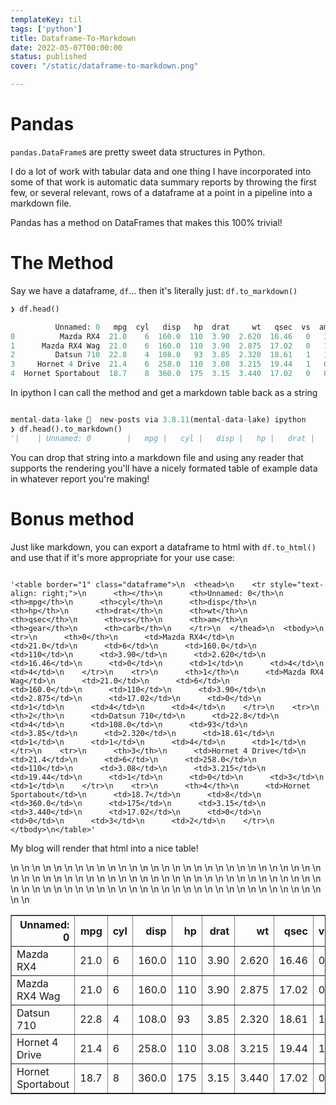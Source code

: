 ```yaml
---
templateKey: til
tags: ['python']
title: Dataframe-To-Markdown
date: 2022-05-07T00:00:00
status: published
cover: "/static/dataframe-to-markdown.png"

---
```


# Pandas

`pandas.DataFrame`s are pretty sweet data structures in Python.

I do a lot of work with tabular data and one thing I have incorporated into some of that work is automatic data summary reports by throwing the first few, or several relevant, rows of a dataframe at a point in a pipeline into a markdown file.

Pandas has a method on DataFrames that makes this 100% trivial!

# The Method

Say we have a dataframe, `df`... then it's literally just: `df.to_markdown()`

```python
❯ df.head()

          Unnamed: 0   mpg  cyl   disp   hp  drat     wt   qsec  vs  am  gear  carb
0          Mazda RX4  21.0    6  160.0  110  3.90  2.620  16.46   0   1     4     4
1      Mazda RX4 Wag  21.0    6  160.0  110  3.90  2.875  17.02   0   1     4     4
2         Datsun 710  22.8    4  108.0   93  3.85  2.320  18.61   1   1     4     1
3     Hornet 4 Drive  21.4    6  258.0  110  3.08  3.215  19.44   1   0     3     1
4  Hornet Sportabout  18.7    8  360.0  175  3.15  3.440  17.02   0   0     3     2

```

In ipython I can call the method and get a markdown table back as a string

```python

mental-data-lake   new-posts via 3.8.11(mental-data-lake) ipython
❯ df.head().to_markdown()
'|    | Unnamed: 0        |   mpg |   cyl |   disp |   hp |   drat |    wt |   qsec |   vs |   am |   gear |   carb |\n|---:|:------------------|------:|------:|-------:|-----:|-------:|------:|-------:|-----:|-----:|-------:|-------:|\n|  0 | Mazda RX4         |  21   |     6 |    160 |  110 |   3.9  | 2.62  |  16.46 |    0 |    1 |      4 |      4 |\n|  1 | Mazda RX4 Wag     |  21   |     6 |    160 |  110 |   3.9  | 2.875 |  17.02 |    0 |    1 |      4 |      4 |\n|  2 | Datsun 710        |  22.8 |     4 |    108 |   93 |   3.85 | 2.32  |  18.61 |    1 |    1 |      4 |      1 |\n|  3 | Hornet 4 Drive    |  21.4 |     6 |    258 |  110 |   3.08 | 3.215 |  19.44 |    1 |    0 |      3 |      1 |\n|  4 | Hornet Sportabout |  18.7 |     8 |    360 |  175 |   3.15 | 3.44  |  17.02 |    0 |    0 |      3 |      2 |'

```

You can drop that string into a markdown file and using any reader that supports the rendering you'll have a nicely formated table of example data in whatever report you're making!

# Bonus method

Just like markdown, you can export a dataframe to html with `df.to_html()` and use that if it's more appropriate for your use case:

```text

'<table border="1" class="dataframe">\n  <thead>\n    <tr style="text-align: right;">\n      <th></th>\n      <th>Unnamed: 0</th>\n      <th>mpg</th>\n      <th>cyl</th>\n      <th>disp</th>\n      <th>hp</th>\n      <th>drat</th>\n      <th>wt</th>\n      <th>qsec</th>\n      <th>vs</th>\n      <th>am</th>\n      <th>gear</th>\n      <th>carb</th>\n    </tr>\n  </thead>\n  <tbody>\n    <tr>\n      <th>0</th>\n      <td>Mazda RX4</td>\n      <td>21.0</td>\n      <td>6</td>\n      <td>160.0</td>\n      <td>110</td>\n      <td>3.90</td>\n      <td>2.620</td>\n      <td>16.46</td>\n      <td>0</td>\n      <td>1</td>\n      <td>4</td>\n      <td>4</td>\n    </tr>\n    <tr>\n      <th>1</th>\n      <td>Mazda RX4 Wag</td>\n      <td>21.0</td>\n      <td>6</td>\n      <td>160.0</td>\n      <td>110</td>\n      <td>3.90</td>\n      <td>2.875</td>\n      <td>17.02</td>\n      <td>0</td>\n      <td>1</td>\n      <td>4</td>\n      <td>4</td>\n    </tr>\n    <tr>\n      <th>2</th>\n      <td>Datsun 710</td>\n      <td>22.8</td>\n      <td>4</td>\n      <td>108.0</td>\n      <td>93</td>\n      <td>3.85</td>\n      <td>2.320</td>\n      <td>18.61</td>\n      <td>1</td>\n      <td>1</td>\n      <td>4</td>\n      <td>1</td>\n    </tr>\n    <tr>\n      <th>3</th>\n      <td>Hornet 4 Drive</td>\n      <td>21.4</td>\n      <td>6</td>\n      <td>258.0</td>\n      <td>110</td>\n      <td>3.08</td>\n      <td>3.215</td>\n      <td>19.44</td>\n      <td>1</td>\n      <td>0</td>\n      <td>3</td>\n      <td>1</td>\n    </tr>\n    <tr>\n      <th>4</th>\n      <td>Hornet Sportabout</td>\n      <td>18.7</td>\n      <td>8</td>\n      <td>360.0</td>\n      <td>175</td>\n      <td>3.15</td>\n      <td>3.440</td>\n      <td>17.02</td>\n      <td>0</td>\n      <td>0</td>\n      <td>3</td>\n      <td>2</td>\n    </tr>\n  </tbody>\n</table>'

```

My blog will render that html into a nice table!

<table border="1" class="dataframe">\n  <thead>\n    <tr style="text-align: right;">\n      <th>Unnamed: 0</th>\n      <th>mpg</th>\n      <th>cyl</th>\n      <th>disp</th>\n      <th>hp</th>\n      <th>drat</th>\n      <th>wt</th>\n      <th>qsec</th>\n      <th>vs</th>\n      <th>am</th>\n      <th>gear</th>\n      <th>carb</th>\n    </tr>\n  </thead>\n  <tbody>\n    <tr>\n      <td>Mazda RX4</td>\n      <td>21.0</td>\n      <td>6</td>\n      <td>160.0</td>\n      <td>110</td>\n      <td>3.90</td>\n      <td>2.620</td>\n      <td>16.46</td>\n      <td>0</td>\n      <td>1</td>\n      <td>4</td>\n      <td>4</td>\n    </tr>\n    <tr>\n      <td>Mazda RX4 Wag</td>\n      <td>21.0</td>\n      <td>6</td>\n      <td>160.0</td>\n      <td>110</td>\n      <td>3.90</td>\n      <td>2.875</td>\n      <td>17.02</td>\n      <td>0</td>\n      <td>1</td>\n      <td>4</td>\n      <td>4</td>\n    </tr>\n    <tr>\n      <td>Datsun 710</td>\n      <td>22.8</td>\n      <td>4</td>\n      <td>108.0</td>\n      <td>93</td>\n      <td>3.85</td>\n      <td>2.320</td>\n      <td>18.61</td>\n      <td>1</td>\n      <td>1</td>\n      <td>4</td>\n      <td>1</td>\n    </tr>\n    <tr>\n      <td>Hornet 4 Drive</td>\n      <td>21.4</td>\n      <td>6</td>\n      <td>258.0</td>\n      <td>110</td>\n      <td>3.08</td>\n      <td>3.215</td>\n      <td>19.44</td>\n      <td>1</td>\n      <td>0</td>\n      <td>3</td>\n      <td>1</td>\n    </tr>\n    <tr>\n      <td>Hornet Sportabout</td>\n      <td>18.7</td>\n      <td>8</td>\n      <td>360.0</td>\n      <td>175</td>\n      <td>3.15</td>\n      <td>3.440</td>\n      <td>17.02</td>\n      <td>0</td>\n      <td>0</td>\n      <td>3</td>\n      <td>2</td>\n    </tr>\n  </tbody>\n</table>


